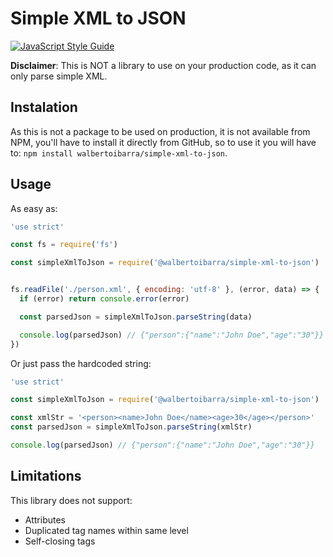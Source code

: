 # Simple XML to JSON

[![JavaScript Style Guide](https://img.shields.io/badge/code_style-standard-brightgreen.svg)](https://standardjs.com)

**Disclaimer**: This is NOT a library to use on your production code, as it can only parse simple XML.

## Instalation

As this is not a package to be used on production, it is not available from NPM, you'll have to install it directly from GitHub, so to use it you will have to: `npm install walbertoibarra/simple-xml-to-json`.

## Usage

As easy as:
~~~ js
'use strict'

const fs = require('fs')

const simpleXmlToJson = require('@walbertoibarra/simple-xml-to-json')


fs.readFile('./person.xml', { encoding: 'utf-8' }, (error, data) => {
  if (error) return console.error(error)

  const parsedJson = simpleXmlToJson.parseString(data)

  console.log(parsedJson) // {"person":{"name":"John Doe","age":"30"}}
})
~~~

Or just pass the hardcoded string:

~~~ js
'use strict'

const simpleXmlToJson = require('@walbertoibarra/simple-xml-to-json')

const xmlStr = '<person><name>John Doe</name><age>30</age></person>'
const parsedJson = simpleXmlToJson.parseString(xmlStr)

console.log(parsedJson) // {"person":{"name":"John Doe","age":"30"}}
~~~

## Limitations

This library does not support:

- Attributes
- Duplicated tag names within same level
- Self-closing tags
